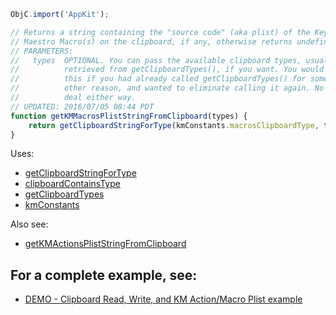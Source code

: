 
```js
ObjC.import('AppKit');

// Returns a string containing the "source code" (aka plist) of the Keyboard
// Maestro Macro(s) on the clipboard, if any, otherwise returns undefined.
// PARAMETERS:
//   types  OPTIONAL. You can pass the available clipboard types, usually
//          retrieved from getClipboardTypes(), if you want. You would do
//          this if you had already called getClipboardTypes() for some
//          other reason, and wanted to eliminate calling it again. No big
//          deal either way.
// UPDATED: 2016/07/05 08:44 PDT
function getKMMacrosPlistStringFromClipboard(types) {
	return getClipboardStringForType(kmConstants.macrosClipboardType, types);
}
```

Uses:
* [getClipboardStringForType](JXA%2FClipboard%20Utilities%2FgetClipboardStringForType.md)
* [clipboardContainsType](JXA%2FClipboard%20Utilities%2FclipboardContainsType.md)
* [getClipboardTypes](JXA%2FClipboard%20Utilities%2FgetClipboardTypes.md)
* [kmConstants](JXA%2FKeyboard%20Maestro%20Routines%2FkmConstants.md)

Also see:
* [getKMActionsPlistStringFromClipboard](JXA%2FKeyboard%20Maestro%20Routines%2FgetKMActionsPlistStringFromClipboard.md)

## For a complete example, see:
* [DEMO - Clipboard Read, Write, and KM Action/Macro Plist example](JXA%2FKeyboard%20Maestro%20Routines%2FDEMO%20-%20Clipboard%20Read%2C%20Write%2C%20and%20KM%20Action%20Macro%20Plist%20example.md)